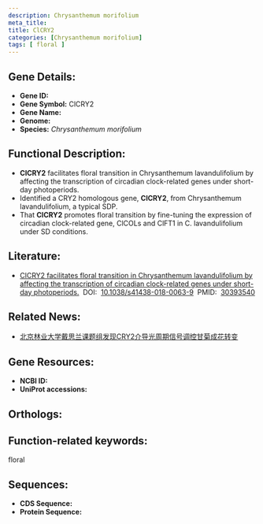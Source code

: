 ```yaml
---
description: Chrysanthemum morifolium
meta_title:
title: ClCRY2
categories: [Chrysanthemum morifolium]
tags: [ floral ]
---
```


## Gene Details:
- **Gene ID:**	[]()
- **Gene Symbol:** ClCRY2
- **Gene Name:** 
- **Genome:** []()
- **Species:** *Chrysanthemum morifolium*

## Functional Description:
   - **ClCRY2** facilitates floral transition in Chrysanthemum lavandulifolium by affecting the transcription of circadian clock-related genes under short-day photoperiods.
   - Identified a CRY2 homologous gene, **ClCRY2**, from Chrysanthemum lavandulifolium, a typical SDP.
   - That **ClCRY2** promotes floral transition by fine-tuning the expression of circadian clock-related gene, ClCOLs and ClFT1 in C. lavandulifolium under SD conditions.

## Literature:
   - [ClCRY2 facilitates floral transition in Chrysanthemum lavandulifolium by affecting the transcription of circadian clock-related genes under short-day photoperiods.]( https://academic.oup.com/hr/article/doi/10.1038/s41438-018-0063-9/6486718?login=true)&nbsp;&nbsp;DOI:&nbsp;&nbsp;[10.1038/s41438-018-0063-9](https://academic.oup.com/hr/article/doi/10.1038/s41438-018-0063-9/6486718?login=true)&nbsp;&nbsp;PMID:&nbsp;&nbsp;[30393540](https://pubmed.ncbi.nlm.nih.gov/30393540/)

## Related News:
   - [北京林业大学戴思兰课题组发现CRY2介导光周期信号调控甘菊成花转变](https://mp.weixin.qq.com/s?__biz=MzIyOTY2NDYyNQ==&mid=2247490683&idx=3&sn=4f78451ed26db519a3ddedf67af5a3dc&chksm=e8be6e65dfc9e7734f5d08dda5e6eabe51b7ba6ca24465581ce5a9fd3b89739813f240e2f750&scene=27#wechat_redirect)

## Gene Resources:
- **NCBI ID:** [](https://www.ncbi.nlm.nih.gov/gene/?term=)
- **UniProt accessions:** [](https://www.uniprot.org/uniprotkb//entry)

## Orthologs:


## Function-related keywords:
floral

## Sequences:
- **CDS Sequence:**
- **Protein Sequence:**
